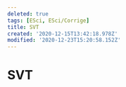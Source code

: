 ```yaml
---
deleted: true
tags: [ESci, ESci/Corrige]
title: SVT
created: '2020-12-15T13:42:18.978Z'
modified: '2020-12-23T15:20:58.152Z'
---
```


# SVT 
